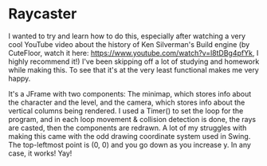 # Raycaster
I wanted to try and learn how to do this, especially after watching a very cool YouTube video about the history of Ken Silverman's Build engine (by CuteFloor, watch it here: https://www.youtube.com/watch?v=l8tDBg4pfYk, I highly recommend it!)
I've been skipping off a lot of studying and homework while making this. To see that it's at the very least functional makes me very happy.

It's a JFrame with two components: The minimap, which stores info about the character and the level, and the camera, which stores info about the vertical columns being rendered. I used a Timer() to set the loop for the program, and in each loop movement & collision detection is done, the rays are casted, then the components are redrawn. A lot of my struggles with making this came with the odd drawing coordinate system used in Swing. The top-leftmost point is (0, 0) and you go down as you increase y. In any case, it works! Yay!
